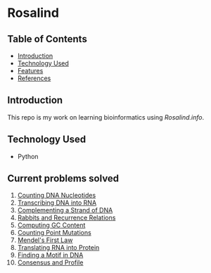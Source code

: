 # Rosalind

## Table of Contents
* [Introduction](#introduction)
* [Technology Used](#technology-used)
* [Features](#features)
* [References](#references)

## Introduction

This repo is my work on learning bioinformatics using *Rosalind.info*.

## Technology Used
* Python

## Current problems solved
1. [Counting DNA Nucleotides](https://rosalind.info/problems/dna/)
2. [Transcribing DNA into RNA](https://rosalind.info/problems/rna/)
3. [Complementing a Strand of DNA](https://rosalind.info/problems/revc/)
4. [Rabbits and Recurrence Relations](https://rosalind.info/problems/fib/)
5. [Computing GC Content](https://rosalind.info/problems/gc/)
6. [Counting Point Mutations](https://rosalind.info/problems/hamm/)
7. [Mendel's First Law](https://rosalind.info/problems/iprb/)
8. [Translating RNA into Protein](https://rosalind.info/problems/prot/)
9. [Finding a Motif in DNA](https://rosalind.info/problems/subs/)
10. [Consensus and Profile](https://rosalind.info/problems/cons/)
